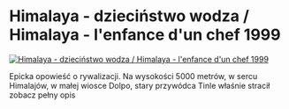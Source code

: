 Himalaya - dzieciństwo wodza / Himalaya - l'enfance d'un chef 1999 
=============
[![Himalaya - dzieciństwo wodza / Himalaya - l'enfance d'un chef 1999 ](http://vidos.pl/images/player.gif)](http://vidos.pl/himalaya-dziecinstwo-wodza-himalaya-l-enfance-d-un-chef-1999)

 Epicka opowieść o rywalizacji. Na wysokości 5000 metrów, w sercu Himalajów, w małej wiosce Dolpo, stary przywódca Tinle właśnie stracił zobacz pełny opis
